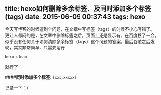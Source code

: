 title: hexo如何删除多余标签、及同时添加多个标签(tags)
date: 2015-06-09 00:37:43
tags: hexo
---

今天写博客的时候碰到个问题，在文章中写标签（tags）的时候不小心写错了。更让人郁闷的是，在文章中删除标签之后，页面上还是显示有。在百度搜了一会，似乎没有任何关于如何清除多余标签（tags）这个问题的答案。最后谷歌之后发现，其实非常简单，只需要运行
```bash
hexo clean
```
就行了！

####__同时添加多个标签__:
`[xxx,xxxxx]`

记录一下：）


<!-- more -->
